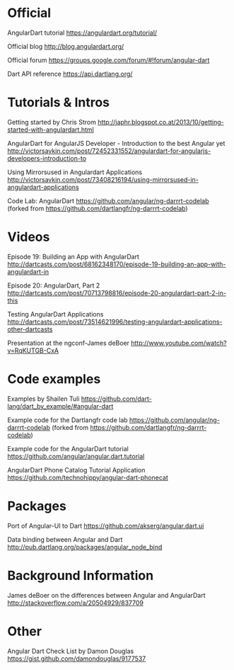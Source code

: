 # Official

AngularDart tutorial
https://angulardart.org/tutorial/

Official blog
http://blog.angulardart.org/

Official forum
https://groups.google.com/forum/#!forum/angular-dart

Dart API reference
https://api.dartlang.org/

# Tutorials & Intros

Getting started by Chris Strom
http://japhr.blogspot.co.at/2013/10/getting-started-with-angulardart.html

AngularDart for AngularJS Developer - Introduction to the best Angular yet
http://victorsavkin.com/post/72452331552/angulardart-for-angularjs-developers-introduction-to

Using Mirrorsused in Angulardart Applications
http://victorsavkin.com/post/73408216194/using-mirrorsused-in-angulardart-applications

Code Lab: AngularDart
https://github.com/angular/ng-darrrt-codelab
(forked from https://github.com/dartlangfr/ng-darrrt-codelab)

# Videos

Episode 19: Building an App with AngularDart
http://dartcasts.com/post/68162348170/episode-19-building-an-app-with-angulardart-in

Episode 20: AngularDart, Part 2
http://dartcasts.com/post/70713798816/episode-20-angulardart-part-2-in-this

Testing AngularDart Applications
http://dartcasts.com/post/73514621996/testing-angulardart-applications-other-dartcasts

Presentation at the ngconf-James deBoer
http://www.youtube.com/watch?v=RqKUTGB-CxA

# Code examples

Examples by Shailen Tuli
https://github.com/dart-lang/dart_by_example/#angular-dart

Example code for the Dartlangfr code lab
https://github.com/angular/ng-darrrt-codelab
(forked from https://github.com/dartlangfr/ng-darrrt-codelab)

Example code for the AngularDart tutorial
https://github.com/angular/angular.dart.tutorial

AngularDart Phone Catalog Tutorial Application
https://github.com/technohippy/angular-dart-phonecat

# Packages 

Port of Angular-UI to Dart
https://github.com/akserg/angular.dart.ui

Data binding between Angular and Dart
http://pub.dartlang.org/packages/angular_node_bind

# Background Information

James deBoer on the differences between Angular and AngularDart
http://stackoverflow.com/a/20504929/837709

# Other

Angular Dart Check List by Damon Douglas
https://gist.github.com/damondouglas/9177537

